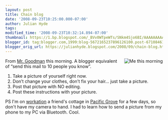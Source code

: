 ```yaml
---
layout: post
title: Chain blog
date: '2008-09-23T10:25:00.000-07:00'
author: Julian Hyde
tags:
modified_time: '2008-09-23T10:32:14.894-07:00'
thumbnail: https://1.bp.blogspot.com/_BVv0WTpeWTs/SNkm4Sjo6BI/AAAAAAAAABI/KUgB_l4bwMs/s72-c/Pix004.jpg
blogger_id: tag:blogger.com,1999:blog-5672165237896126100.post-6710846193849010409
blogger_orig_url: https://julianhyde.blogspot.com/2008/09/chain-blog.html
---
```


<a onblur="try {parent.deselectBloggerImageGracefully();} catch(e) {}"
    href="/assets/img/Pix004.jpg">
  <img style="float:right; margin:0 0 10px 10px;cursor:pointer; cursor:hand;"
      src="/assets/img/Pix004-thumb.jpg" border="0" alt="Me this morning"
      id="BLOGGER_PHOTO_ID_5249269589172873234" />
</a>

From [Mr. Goodman](http://www.nicholasgoodman.com/bt/blog/2008/09/22/off-topic-meme-me/)
this morning. A blogger equivalent of “send this mail to 10 people you
know”.

1. Take a picture of yourself right now.
2. Don’t change your clothes, don’t fix your hair... just take a picture.
3. Post that picture with NO editing.
4. Post these instructions with your picture.

PS I'm on [workation](http://www.urbandictionary.com/define.php?term=Workation)
a friend's cottage in [Pacific Grove](https://en.wikipedia.org/wiki/Pacific_Grove,_California)
for a few days, so don't have my camera to hand. I had to learn how to
send a picture from my phone to my PC via Bluetooth. Cool.
